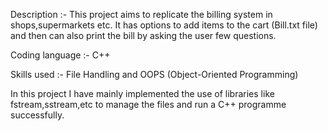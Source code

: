 Description :- This project aims to replicate the billing system in shops,supermarkets etc. It has options to add items to the cart (Bill.txt file) and then can also print the bill by asking the user few questions.

Coding language :- C++

Skills used :- File Handling and OOPS (Object-Oriented Programming)

In this project I have mainly implemented the use of libraries like fstream,sstream,etc to manage the files and run a C++ programme successfully.